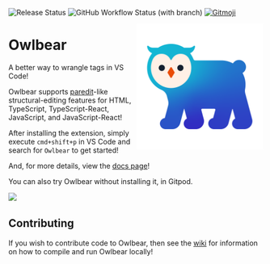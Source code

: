 ![Release Status](https://img.shields.io/github/v/release/sansarip/owlbear?display_name=release&style=flat-square) ![GitHub Workflow Status (with branch)](https://img.shields.io/github/actions/workflow/status/sansarip/owlbear/test.yaml?branch=main&label=tests&style=flat-square) <a href="https://gitmoji.dev">
  <img src="https://img.shields.io/badge/gitmoji-%20😜%20😍-FFDD67.svg?style=flat-square" alt="Gitmoji">
</a>

<picture>
  <source media="(prefers-color-scheme: dark)" srcset="https://raw.githubusercontent.com/sansarip/owlbear/main/assets/images/owlbear-logo-warm.png">
  <img src="https://raw.githubusercontent.com/sansarip/owlbear/main/assets/images/owlbear-logo-cool.png" alt="Owlbear Logo" title="Owlbear" width="250px" align="right">
</picture>

# Owlbear

A better way to wrangle tags in VS Code!

Owlbear supports [paredit](https://github.com/sansarip/owlbear/wiki/Glossary#par-edit)-like structural-editing features for HTML, TypeScript, TypeScript-React, JavaScript, and JavaScript-React!

After installing the extension, simply execute `cmd+shift+p` in VS Code and search for `Owlbear` to get started!

And, for more details, view the [docs page](https://sansarip.github.io/owlbear)!


You can also try Owlbear without installing it, in Gitpod.

<a href="https://gitpod.io/#https://github.com/sansarip/owlbear"><img src="https://camo.githubusercontent.com/76e60919474807718793857d8eb615e7a50b18b04050577e5a35c19421f260a3/68747470733a2f2f676974706f642e696f2f627574746f6e2f6f70656e2d696e2d676974706f642e737667"/></a>

## Contributing
If you wish to contribute code to Owlbear, then see the [wiki](https://github.com/sansarip/owlbear/wiki/Contributing) for information on how to compile and run Owlbear locally!
